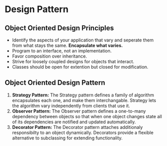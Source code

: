 # Design Pattern

## Object Oriented Design Principles

* Identify the aspects of your application that vary and seperate them from what stays the same. **Encapsulate what varies.**
* Program to an interface, not an implementation.
* Favor composition over inheritance.
* Strive for loosely coupled designs for objects that interact.
* Classes should be open for extention but closed for modification.


## Object Oriented Design Pattern
1. **Strategy Pattern:** The Strategy pattern defines a family of algorithm encapsulates each one, and make them interchangable. Strategy lets the algorithm vary independently from clients that use it.
2. **Observer Pattern:** The Observer pattern defines a one-to-many dependency between objects so that when one object changes state all of its dependencies are notified and updated automatically.
3. **Decorator Pattern:** The Decorator pattern attaches additionaly responsibilty to an object dynamically. Decorators provide a flexible alternative to subclassing for extending functionality.
